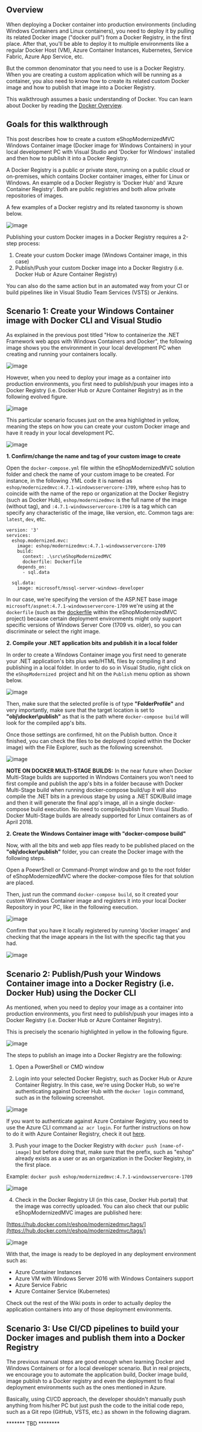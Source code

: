 ##  Overview
When deploying a Docker container into production environments (including Windows Containers and Linux containers), you need to deploy it by pulling its related Docker image ("docker pull") from a Docker Registry, in the first place. After that, you'll be able to deploy it to multiple environments like a regular Docker Host (VM), Azure Container Instances, Kubernetes, Service Fabric, Azure App Service, etc.

But the common denominator that you need to use is a Docker Registry. When you are creating a custom application which will be running as a container, you also need to know how to create its related custom Docker image and how to publish that image into a Docker Registry. 

This walkthrough assumes a basic understanding of Docker. You can learn about Docker by reading the [Docker Overview](https://docs.docker.com/engine/understanding-docker/).

##  Goals for this walkthrough
This post describes how to create a custom eShopModernizedMVC Windows Container image (Docker image for Windows Containers) in your local development PC with Visual Studio and 'Docker for Windows' installed and then how to publish it into a Docker Registry. 

A Docker Registry is a public or private store, running on a public cloud or on-premises, which contains Docker container images, either for Linux or Windows.
An example od a Docker Registry is 'Docker Hub' and 'Azure Container Registry'. Both are public registries and both allow private repositories of images.
 
A few examples of a Docker registry and its related taxonomy is shown below.

![image](https://user-images.githubusercontent.com/1712635/38648889-75bd77da-3da8-11e8-8f6d-7e45a30af502.png)

Publishing your custom Docker images in a Docker Registry requires a 2-step process:
1. Create your custom Docker image (Windows Container image, in this case)
2. Publish/Push your custom Docker image into a Docker Registry (i.e. Docker Hub or Azure Container Registry)

You can also do the same action but in an automated way from your CI or build pipelines like in Visual Studio Team Services (VSTS) or Jenkins.

##  Scenario 1: Create your Windows Container image with Docker CLI and Visual Studio

As explained in the previous post titled "How to containerize the .NET Framework web apps with Windows Containers and Docker", the following image shows you the environment in your local development PC when creating and running your containers locally.

![image](https://user-images.githubusercontent.com/1712635/38696133-1a72274a-3e43-11e8-931c-7f692f16e106.png)

However, when you need to deploy your image as a container into production environments, you first need to publish/push your images into a Docker Registry (i.e. Docker Hub or Azure Container Registry) as in the following evolved figure.

![image](https://user-images.githubusercontent.com/1712635/38696174-41ab8bc6-3e43-11e8-8c19-676fdefda72a.png)

This particular scenario focuses just on the area highlighted in yellow, meaning the steps on how you can create your custom Docker image and have it ready in your local development PC.

![image](https://user-images.githubusercontent.com/1712635/38696246-7fa56a32-3e43-11e8-8769-3e4768308817.png)

**1. Confirm/change the name and tag of your custom image to create**

Open the `docker-compose.yml` file within the eShopModernizedMVC solution folder and check the name of your custom image to be created. For instance, in the following .YML code it is named as `eshop/modernizedmvc:4.7.1-windowsservercore-1709`, where `eshop` has to coincide with the name of the repo or organization at the Docker Registry (such as Docker Hub), `eshop/modernizedmvc` is the full name of the image (without tag), and `:4.7.1-windowsservercore-1709` is a tag which can specify any characteristic of the image, like version, etc. 
Common tags are: `latest`, `dev`, etc.

    version: '3'
    services:
      eshop.modernized.mvc:
        image: eshop/modernizedmvc:4.7.1-windowsservercore-1709
        build:
          context: .\src\eShopModernizedMVC
          dockerfile: Dockerfile
        depends_on:
          - sql.data
    
      sql.data:
        image: microsoft/mssql-server-windows-developer

In our case, we're specifying the version of the ASP.NET base image `microsoft/aspnet:4.7.1-windowsservercore-1709` we're using at the `dockerfile` (such as the [dockerfile](https://github.com/dotnet-architecture/eShopModernizing/blob/master/eShopModernizedMVCSolution/src/eShopModernizedMVC/Dockerfile) within the eShopModernizedMVC project) because certain deployment environments might only support specific versions of Windows Server Core (1709 vs. older), so you can discriminate or select the right image.

**2. Compile your .NET application bits and publish it in a local folder**

In order to create a Windows Container image you first need to generate your .NET application's bits plus web/HTML files by compiling it and publishing in a local folder. In order to do so in Visual Studio, right click on the `eShopModernized `project and hit on the `Publish` menu option as shown below. 

![image](https://user-images.githubusercontent.com/1712635/38697246-4b74ce44-3e46-11e8-9939-57519b95e701.png) 

Then, make sure that the selected profile is of type **"FolderProfile"** and very importantly, make sure that the target location is set to **"obj\docker\publish"** as that is the path where `docker-compose build` will look for the compiled app's bits.
 
Once those settings are confirmed, hit on the Publish button. Once it finished, you can check the files to be deployed (copied within the Docker image) with the File Explorer, such as the following screenshot.

![image](https://user-images.githubusercontent.com/1712635/38698490-16caf674-3e4a-11e8-955b-c1ed986ba453.png)

**NOTE ON DOCKER MULTI-STAGE BUILDS:** In the near future when Docker Multi-Stage builds are supported in Windows Containers you won't need to first compile and publish the app's bits in a folder because with Docker Multi-Stage build when running docker-compose build/up it will also compile the .NET bits in a previous stage by using a .NET SDK/Build image and then it will generate the final app's image, all in a single docker-compose build execution. No need to compile/publish from Visual Studio. Docker Multi-Stage builds are already supported for Linux containers as of April 2018.

**2. Create the Windows Container image with "docker-compose build"**

Now, with all the bits and web app files ready to be published placed on the **"obj\docker\publish"** folder, you can create the Docker image with the following steps.

Open a PoewrShell or Command-Prompt window and go to the root folder of eShopModernizedMVC where the docker-compose files for that solution are placed.

Then, just run the command `docker-compose build`, so it created your custom Windows Container image and registers it into your local Docker Repository in your PC, like in the following execution.

![image](https://user-images.githubusercontent.com/1712635/38698749-f5db875c-3e4a-11e8-9718-34eef9f230b3.png)

Confirm that you have it locally registered by running 'docker images' and checking that the image appears in the list with the specific tag that you had.

![image](https://user-images.githubusercontent.com/1712635/38698893-60db724c-3e4b-11e8-9c1c-3d270d44069e.png)

##  Scenario 2: Publish/Push your Windows Container image into a Docker Registry (i.e. Docker Hub) using the Docker CLI

As mentioned, when you need to deploy your image as a container into production environments, you first need to publish/push your images into a Docker Registry (i.e. Docker Hub or Azure Container Registry).

This is precisely the scenario highlighted in yellow in the following figure.

![image](https://user-images.githubusercontent.com/1712635/38696268-8c40bc06-3e43-11e8-8e79-e904ba5ed26b.png)

The steps to publish an image into a Docker Registry are the following:

1. Open a PowerShell or CMD window

2. Login into your selected Docker Registry, such as Docker Hub or Azure Container Registry.
In this case, we're using Docker Hub, so we're authenticating against Docker Hub with the `docker login` command, such as in the following screenshot.

![image](https://user-images.githubusercontent.com/1712635/38699139-10206fc8-3e4c-11e8-938a-39ea66fded01.png) 

If you want to authenticate against Azure Container Registry, you need to use the Azure CLI command `az acr login`. For further instructions on how to do it with Azure Container Registry, check it out [here](https://docs.microsoft.com/en-us/azure/container-registry/container-registry-authentication).

3. Push your image to the Docker Registry with `docker push [name-of-image]` but before doing that, make sure that the prefix, such as "eshop" already exists as a user or as an organization in the Docker Registry, in the first place.

Example: `docker push eshop/modernizedmvc:4.7.1-windowsservercore-1709`

![image](https://user-images.githubusercontent.com/1712635/38699524-1971b112-3e4d-11e8-8e8b-25e6b4ff10d8.png)

4. Check in the Docker Registry UI (in this case, Docker Hub portal) that the image was correctly uploaded.
You can also check that our public eShopModernizedMVC images are published here:

[https://hub.docker.com/r/eshop/modernizedmvc/tags/](https://hub.docker.com/r/eshop/modernizedmvc/tags/)

![image](https://user-images.githubusercontent.com/1712635/38699696-998a7d34-3e4d-11e8-9cee-63914686f9ae.png) 

With that, the image is ready to be deployed in any deployment environment such as:
- Azure Container Instances
- Azure VM with Windows Server 2016 with Windows Containers support
- Azure Service Fabric
- Azure Container Service (Kubernetes) 

Check out the rest of the Wiki posts in order to actually deploy the application containers into any of those deployment environments.

##  Scenario 3: Use CI/CD pipelines to build your Docker images and publish them into a Docker Registry

The previous manual steps are good enough when learning Docker and Windows Containers or for a local developer scenario.
But in real projects, we encourage you to automate the application build, Docker image build, image publish to a Docker registry and even the deployment to final deployment environments such as the ones mentioned in Azure.

Basically, using CI/CD approach, the developer shouldn't manually push anything from his/her PC but just push the code to the initial code repo, such as a Git repo (GitHub, VSTS, etc.) as shown in the following diagram.

******* TBD ********

